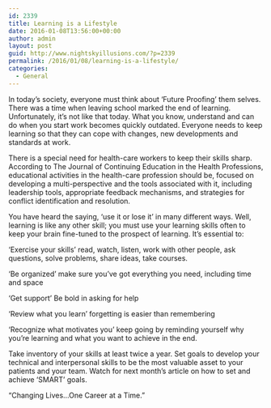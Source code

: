 ```yaml
---
id: 2339
title: Learning is a Lifestyle
date: 2016-01-08T13:56:00+00:00
author: admin
layout: post
guid: http://www.nightskyillusions.com/?p=2339
permalink: /2016/01/08/learning-is-a-lifestyle/
categories:
  - General
---
```

In today&#8217;s society, everyone must think about &#8216;Future Proofing&#8217; them selves. There was a time when leaving school marked the end of learning. Unfortunately, it&#8217;s not like that today. What you know, understand and can do when you start work becomes quickly outdated. Everyone needs to keep learning so that they can cope with changes, new developments and standards at work.

There is a special need for health-care workers to keep their skills sharp. According to The Journal of Continuing Education in the Health Professions, educational activities in the health-care profession should be, focused on developing a multi-perspective and the tools associated with it, including leadership tools, appropriate feedback mechanisms, and strategies for conflict identification and resolution.

You have heard the saying, &#8216;use it or lose it&#8217; in many different ways. Well, learning is like any other skill; you must use your learning skills often to keep your brain fine-tuned to the prospect of learning. It&#8217;s essential to:

&#8216;Exercise your skills&#8217; read, watch, listen, work with other people, ask questions, solve problems, share ideas, take courses.

&#8216;Be organized&#8217; make sure you&#8217;ve got everything you need, including time and space

&#8216;Get support&#8217; Be bold in asking for help

&#8216;Review what you learn&#8217; forgetting is easier than remembering

&#8216;Recognize what motivates you&#8217; keep going by reminding yourself why you&#8217;re learning and what you want to achieve in the end.

Take inventory of your skills at least twice a year. Set goals to develop your technical and interpersonal skills to be the most valuable asset to your patients and your team. Watch for next month&#8217;s article on how to set and achieve &#8216;SMART&#8217; goals.

&#8220;Changing Lives&#8230;One Career at a Time.&#8221;